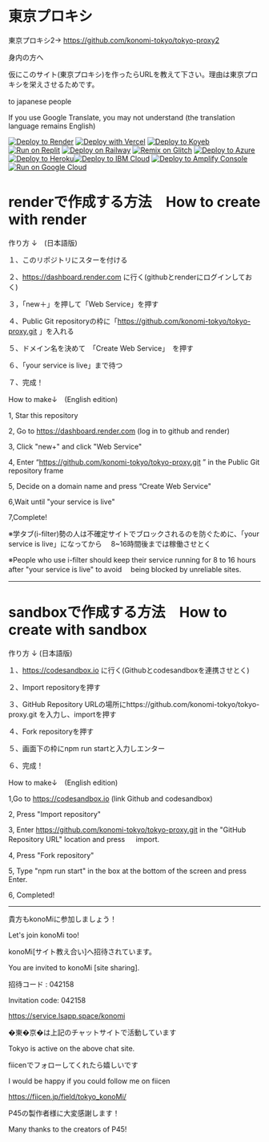 # 東京プロキシ



東京プロキシ2→ https://github.com/konomi-tokyo/tokyo-proxy2

身内の方へ

仮にこのサイト(東京プロキシ)を作ったらURLを教えて下さい。理由は東京プロキシを栄えさせるためです。

to japanese people　

If you use Google Translate, you may not understand (the translation language remains English)

[![Deploy to Render](https://binbashbanana.github.io/deploy-buttons/buttons/remade/render.svg)](https://render.com)
[![Deploy with Vercel](https://binbashbanana.github.io/deploy-buttons/buttons/remade/vercel.svg)](https://vercel.com)
[![Deploy to Koyeb](https://binbashbanana.github.io/deploy-buttons/buttons/remade/koyeb.svg)](https://app.koyeb.com)
[![Run on Replit](https://binbashbanana.github.io/deploy-buttons/buttons/remade/replit.svg)](https://replit.com)
[![Deploy on Railway](https://binbashbanana.github.io/deploy-buttons/buttons/remade/railway.svg)](https://railway.app)
[![Remix on Glitch](https://binbashbanana.github.io/deploy-buttons/buttons/remade/glitch.svg)](https://glitch.com)
[![Deploy to Azure](https://raw.githubusercontent.com/BinBashBanana/deploy-buttons/master/buttons/remade/azure.svg)](https://deploy.azure.com)
[![Deploy to Heroku](https://raw.githubusercontent.com/BinBashBanana/deploy-buttons/master/buttons/remade/heroku.svg)](https://heroku.com)[![Deploy to IBM Cloud](https://raw.githubusercontent.com/BinBashBanana/deploy-buttons/master/buttons/remade/ibmcloud.svg)](https://cloud.ibm.com)
[![Deploy to Amplify Console](https://raw.githubusercontent.com/BinBashBanana/deploy-buttons/master/buttons/remade/amplifyconsole.svg)](https://console.aws.amazon.com)
[![Run on Google Cloud](https://raw.githubusercontent.com/BinBashBanana/deploy-buttons/master/buttons/remade/googlecloud.svg)](https://deploy.cloud.run)

# renderで作成する方法　How to create with render

作り方 ↓　(日本語版)

１、このリポジトリにスターを付ける

２、https://dashboard.render.com
に行く(githubとrenderにログインしておく)

３，「new＋」を押して「Web Service」を押す

４、Public Git repositoryの枠に「https://github.com/konomi-tokyo/tokyo-proxy.git
」を入れる

５、ドメイン名を決めて　「Create Web Service」　を押す

６、「your service is live」まで待つ

７、完成！

 How to make↓　(English edition)

1, Star this repository 

2, Go to https://dashboard.render.com
(log in to github and render)

3, Click "new+" and click "Web Service"

4, Enter “https://github.com/konomi-tokyo/tokyo-proxy.git
” in the Public Git repository frame

5, Decide on a domain name and press “Create Web Service"

6,Wait until "your service is live"

7,Complete!

※学タブ(i-filter)勢の人は不確定サイトでブロックされるのを防ぐために、「your service is live」になってから
　8~16時間後までは稼働させとく

 ※People who use i-filter should keep their service running for 8 to 16 hours after "your service is live" to avoid 
 　being blocked by unreliable sites.

-----------------------------------------------------------------------------

  # sandboxで作成する方法　How to create with sandbox

  作り方 ↓ (日本語版)
  
  １、https://codesandbox.io
  に行く(Githubとcodesandboxを連携させとく)

  ２、Import repositoryを押す

  ３、GitHub Repository URLの場所にhttps://github.com/konomi-tokyo/tokyo-proxy.git
  を入力し、importを押す

  ４、Fork repositoryを押す
  
  ５、画面下の枠にnpm run startと入力しエンター

  ６、完成！

   How to make↓　(English edition)

1,Go to https://codesandbox.io
(link Github and codesandbox)

2, Press "Import repository"

3, Enter https://github.com/konomi-tokyo/tokyo-proxy.git
in the "GitHub Repository URL" location and press
　 import.

4, Press "Fork repository"

5, Type "npm run start" in the box at the bottom of the screen and press Enter.

6, Completed!

--------------------------------------------------------------
貴方もkonoMiに参加しましょう！

Let's join konoMi too!

konoMi[サイト教え合い]へ招待されています。

You are invited to konoMi [site sharing].

招待コード : 042158 

Invitation code: 042158

https://service.lsapp.space/konomi

�東�京�は上記のチャットサイトで活動しています 

Tokyo is active on the above chat site.

fiicenでフォローしてくれたら嬉しいです

I would be happy if you could follow me on fiicen

https://fiicen.jp/field/tokyo_konoMi/

P45の製作者様に大変感謝します！ 

Many thanks to the creators of P45!


